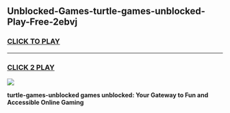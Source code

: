 
## Unblocked-Games-turtle-games-unblocked-Play-Free-2ebvj
<h3>
<a href="https://premium76.site?title=turtle-games-unblocked&ref=20A">CLICK TO PLAY</a></h3>
<hr>

<h3>
<a href="https://premium76.site?title=turtle-games-unblocked&ref=20A">CLICK 2 PLAY</a>
  
</h3>

<a href="https://premium76.site?title=turtle-games-unblocked&ref=20A"><img src="https://clearcache.store/games.png"></a>


**turtle-games-unblocked games unblocked: Your Gateway to Fun and Accessible Online Gaming**
